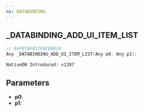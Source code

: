 ```yaml
---
ns: DATABINDING
---
```

## _DATABINDING_ADD_UI_ITEM_LIST

```c
// 0xFE74FA57E0CE6824
Any _DATABINDING_ADD_UI_ITEM_LIST(Any p0, Any p1);
```

```
NativeDB Introduced: v1207
```

## Parameters
* **p0**:
* **p1**:
